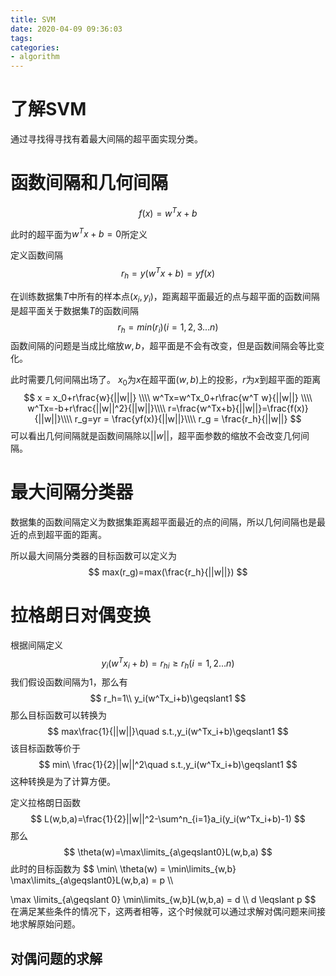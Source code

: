 ```yaml
---
title: SVM
date: 2020-04-09 09:36:03
tags:
categories: 
- algorithm
---
```

# 了解SVM
通过寻找得寻找有着最大间隔的超平面实现分类。

# 函数间隔和几何间隔
$$
f(x)=w^Tx+b
$$

此时的超平面为$w^Tx+b=0$所定义

定义函数间隔
$$
r_h=y(w^Tx+b)=yf(x)
$$

在训练数据集$T$中所有的样本点$(x_i,y_i)$，距离超平面最近的点与超平面的函数间隔是超平面关于数据集$T$的函数间隔
$$
r_h=min(r_i) (i=1,2,3...n)
$$
函数间隔的问题是当成比缩放$w,b$，超平面是不会有改变，但是函数间隔会等比变化。

此时需要几何间隔出场了。
$x_0$为$x$在超平面$(w,b)$上的投影，$r$为$x$到超平面的距离
$$
x = x_0+r\frac{w}{||w||} \\\\
w^Tx=w^Tx_0+r\frac{w^T w}{||w||} \\\\
w^Tx=-b+r\frac{||w||^2}{||w||}\\\\
r=\frac{w^Tx+b}{||w||}=\frac{f(x)}{||w||}\\\\
r_g=yr = \frac{yf(x)}{||w||}\\\\
r_g = \frac{r_h}{||w||}
$$
可以看出几何间隔就是函数间隔除以$||w||$，超平面参数的缩放不会改变几何间隔。

# 最大间隔分类器
数据集的函数间隔定义为数据集距离超平面最近的点的间隔，所以几何间隔也是最近的点到超平面的距离。

所以最大间隔分类器的目标函数可以定义为
$$
max(r_g)=max(\frac{r_h}{||w||})
$$
# 拉格朗日对偶变换
根据间隔定义
$$
y_i(w^Tx_i+b)=r_{hi}\geqslant r_h (i = 1,2...n)
$$
我们假设函数间隔为1，那么有
$$
r_h=1\\
y_i(w^Tx_i+b)\geqslant1
$$
那么目标函数可以转换为
$$
max\frac{1}{||w||}\quad s.t.,y_i(w^Tx_i+b)\geqslant1
$$
该目标函数等价于
$$
min\ \frac{1}{2}||w||^2\quad s.t.,y_i(w^Tx_i+b)\geqslant1
$$
这种转换是为了计算方便。

定义拉格朗日函数
$$
L(w,b,a)=\frac{1}{2}||w||^2-\sum^n_{i=1}a_i(y_i(w^Tx_i+b)-1)
$$
那么
$$
\theta(w)=\max\limits_{a\geqslant0}L(w,b,a)
$$
此时的目标函数为
$$
\min\ \theta(w) = \min\limits_{w,b} \max\limits_{a\geqslant0}L(w,b,a) = p \\\\

\max \limits_{a\geqslant 0} \min\limits_{w,b}L(w,b,a) = d \\\\
d \leqslant p
$$
在满足某些条件的情况下，这两者相等，这个时候就可以通过求解对偶问题来间接地求解原始问题。

## 对偶问题的求解
